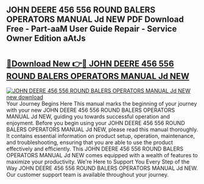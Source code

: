 ## JOHN DEERE 456 556 ROUND BALERS OPERATORS MANUAL Jd NEW PDF Download Free - Part-aaM User Guide Repair - Service Owner Edition aAtJs

# <h2><a href="http://bc52318.oget.top/?id=JOHN+DEERE+456+556+ROUND+BALERS+OPERATORS+MANUAL+Jd+NEW">🔗Download New 👉🔴 JOHN DEERE 456 556 ROUND BALERS OPERATORS MANUAL Jd NEW</a></h2>

[![JOHN DEERE 456 556 ROUND BALERS OPERATORS MANUAL Jd NEW new download](https://i.imgur.com/5g1atiW.png)](http://bc52318.oget.top/?id=JOHN+DEERE+456+556+ROUND+BALERS+OPERATORS+MANUAL+Jd+NEW)
Your Journey Begins Here This manual marks the beginning of your journey with your new JOHN DEERE 456 556 ROUND BALERS OPERATORS MANUAL Jd NEW, guiding you towards successful operation and enjoyment. Before you begin using your JOHN DEERE 456 556 ROUND BALERS OPERATORS MANUAL Jd NEW, please read this manual thoroughly. It contains essential information on product setup, operation, maintenance, and troubleshooting, ensuring that you are able to use the product effectively and efficiently. This JOHN DEERE 456 556 ROUND BALERS OPERATORS MANUAL Jd NEW comes equipped with a wealth of features to maximize your productivity. We're Here to Support You Every Step of the Way JOHN DEERE 456 556 ROUND BALERS OPERATORS MANUAL Jd NEW. Our customer support team is available throughout your journey.
